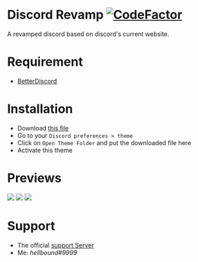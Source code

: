 # Discord Revamp [![CodeFactor](https://www.codefactor.io/repository/github/hellbound1337/discord-revamp/badge)](https://www.codefactor.io/repository/github/hellbound1337/discord-revamp)
A revamped discord based on discord's current website.

# Requirement

- [BetterDiscord](https://github.com/rauenzi/BetterDiscordApp)

# Installation

- Download [this file](https://srv-file6.gofile.io/downloadStore/srv-store1/WZBOO2/DiscordRevamp.theme.css)
- Go to your `Discord preferences > theme`
- Click on `Open Theme Folder` and put the downloaded file here
- Activate this theme

# Previews
<img src="https://i.imgur.com/rkHPWut.png"/>
<img src="https://i.imgur.com/D6hmRir.png"/>
<img src="https://i.imgur.com/9CULtTr.png"/>

# Support 
- The official [support Server](https://discord.gg/pCc7q4Z)
- Me: *hellbound#9999*

